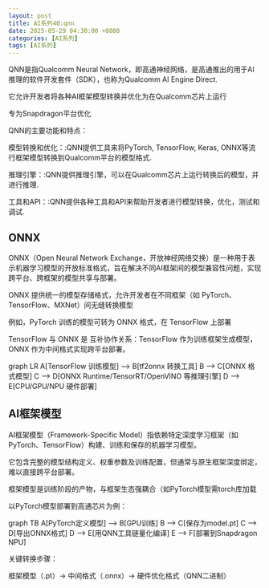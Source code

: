 ```yaml
---
layout: post
title: AI系列40:qnn
date: 2025-05-29 04:30:00 +0800
categories: [AI系列]
tags: [AI系列]
---
```

QNN是指Qualcomm Neural Network，即高通神经网络，是高通推出的用于AI推理的软件开发套件（SDK），也称为Qualcomm AI Engine Direct. 

它允许开发者将各种AI框架模型转换并优化为在Qualcomm芯片上运行

专为Snapdragon平台优化

QNN的主要功能和特点：

模型转换和优化：:QNN提供工具来将PyTorch, TensorFlow, Keras, ONNX等流行框架模型转换到Qualcomm平台的模型格式.﻿

推理引擎：:QNN提供推理引擎，可以在Qualcomm芯片上运行转换后的模型，并进行推理.﻿

工具和API：:QNN提供各种工具和API来帮助开发者进行模型转换，优化，测试和调试.﻿

## ONNX
ONNX（Open Neural Network Exchange，开放神经网络交换）是一种用于表示机器学习模型的开放标准格式，旨在解决不同AI框架间的模型兼容性问题，实现跨平台、跨框架的模型共享与部署。

ONNX 提供统一的模型存储格式，允许开发者在不同框架（如 PyTorch、TensorFlow、MXNet）间无缝转换模型

例如，PyTorch 训练的模型可转为 ONNX 格式，在 TensorFlow 上部署

TensorFlow 与 ONNX 是 互补协作关系：TensorFlow 作为训练框架生成模型，ONNX 作为中间格式实现跨平台部署。

graph LR
A[TensorFlow 训练模型] --> B[tf2onnx 转换工具]
B --> C[ONNX 格式模型]
C --> D[ONNX Runtime/TensorRT/OpenVINO 等推理引擎]
D --> E[CPU/GPU/NPU 硬件部署]
## AI框架模型
AI框架模型（Framework-Specific Model）指依赖特定深度学习框架（如PyTorch、TensorFlow）构建、训练和保存的机器学习模型。

它包含完整的模型结构定义、权重参数及训练配置，但通常与原生框架深度绑定，难以直接跨平台部署。

框架模型是训练阶段的产物，与框架生态强耦合（如PyTorch模型需torch库加载

以PyTorch模型部署到高通芯片为例：

graph TB
A[PyTorch定义模型] --> B[GPU训练]
B --> C[保存为model.pt]
C --> D[导出ONNX格式]
D --> E[用QNN工具链量化编译]
E --> F[部署到Snapdragon NPU]

关键转换步骤：

框架模型（.pt）→ 中间格式（.onnx）→ 硬件优化格式（QNN二进制）

